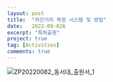 ```yaml
---
layout: post
title:  "차간거리 측정 시스템 및 방법"
date:   2022-09-026
excerpt: "특허출원"
project: true
tag: [Activities]
comments: true
---
```


![ZP20220082_동서대_출원서_1](https://user-images.githubusercontent.com/70894372/192193244-48588479-0581-4d8f-8e1e-5bc25f1e9e24.png)
